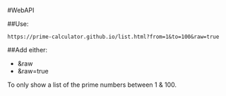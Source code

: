 #WebAPI

##Use:
```
https://prime-calculator.github.io/list.html?from=1&to=100&raw=true
```

##Add either:
- &raw
- &raw=true

To only show a list of the prime numbers between 1 & 100.